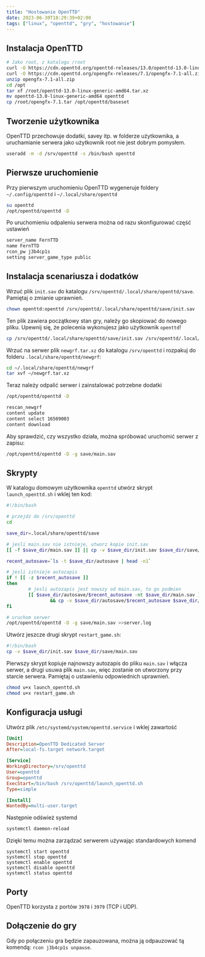```yaml
---
title: "Hostowanie OpenTTD"
date: 2023-06-30T18:29:39+02:00
tags: ["linux", "openttd", "gry", "hostowanie"]
---
```


## Instalacja OpenTTD
```bash
# Jako root, z katalogu /root
curl -O https://cdn.openttd.org/openttd-releases/13.0/openttd-13.0-linux-generic-amd64.tar.xz
curl -O https://cdn.openttd.org/opengfx-releases/7.1/opengfx-7.1-all.zip
unzip opengfx-7.1-all.zip
cd /opt
tar xf /root/openttd-13.0-linux-generic-amd64.tar.xz
mv openttd-13.0-linux-generic-amd64 openttd
cp /root/opengfx-7.1.tar /opt/openttd/baseset
```
## Tworzenie użytkownika
OpenTTD przechowuje dodatki, savey itp. w folderze użytkownika, a uruchamianie serwera jako użytkownik root nie jest dobrym pomysłem.
```bash
useradd -m -d /srv/openttd -s /bin/bash openttd
```
## Pierwsze uruchomienie
Przy pierwszym uruchomieniu OpenTTD wygeneruje foldery `~/.config/openttd` i `~/.local/share/openttd`
```bash
su openttd
/opt/openttd/openttd -D
```
Po uruchomieniu odpaleniu serwera można od razu skonfigurować część ustawień
```bash
server_name FernTTD
name FernTTD
rcon_pw j3b4cp1s
setting server_game_type public
```
## Instalacja scenariusza i dodatków
Wrzuć plik `init.sav` do katalogu `/srv/openttd/.local/share/openttd/save`. Pamiętaj o zmianie uprawnień.
```bash
chown openttd:openttd /srv/openttd/.local/share/openttd/save/init.sav
```
Ten plik zawiera początkowy stan gry, należy go skopiować do nowego pliku. Upewnij się, że polecenia wykonujesz jako użytkownik `openttd`!
```bash
cp /srv/openttd/.local/share/openttd/save/init.sav /srv/openttd/.local/share/openttd/save/main.sav
```
Wrzuć na serwer plik `newgrf.tar.xz` do katalogu `/srv/openttd` i rozpakuj do folderu `.local/share/openttd/newgrf`:
```bash
cd ~/.local/share/openttd/newgrf
tar xvf ~/newgrf.tar.xz
```
Teraz należy odpalić serwer i zainstalować potrzebne dodatki
```bash
/opt/openttd/openttd -D
```
```bash
rescan_newgrf
content update
content select 16509003
content download
```
Aby sprawdzić, czy wszystko działa, można spróbować uruchomić serwer z zapisu:
```bash
/opt/openttd/openttd -D -g save/main.sav
```
## Skrypty
W katalogu domowym użytkownika `openttd` utwórz skrypt `launch_openttd.sh` i wklej ten kod:
```bash
#!/bin/bash

# przejdz do /srv/openttd
cd

save_dir=.local/share/openttd/save

# jesli main.sav nie istnieje, utworz kopie init.sav
[[ -f $save_dir/main.sav ]] || cp -v $save_dir/init.sav $save_dir/save/main.sav

recent_autosave=`ls -t $save_dir/autosave | head -n1`

# jesli istnieje autozapis
if ! [[ -z $recent_autosave ]]
then
        # jesli autozapis jest nowszy od main.sav, to go podmien
        [[ $save_dir/autosave/$recent_autosave -nt $save_dir/main.sav ]] \
                && cp -v $save_dir/autosave/$recent_autosave $save_dir/main.sav
fi

# uruchom serwer
/opt/openttd/openttd -D -g save/main.sav >>server.log
```
Utwórz jeszcze drugi skrypt `restart_game.sh`:
```bash
#!/bin/bash
cp -v $save_dir/init.sav $save_dir/save/main.sav
```
Pierwszy skrypt kopiuje najnowszy autozapis do pliku `main.sav` i włącza serwer, a drugi usuwa plik `main.sav`, więc zostanie on utworzony przy starcie serwera.
Pamiętaj o ustawieniu odpowiednich uprawnień.
```bash
chmod u+x launch_openttd.sh
chmod u+x restart_game.sh
```
## Konfiguracja usługi
Utwórz plik `/etc/systemd/system/openttd.service` i wklej zawartość
```cfg
[Unit]
Description=OpenTTD Dedicated Server
After=local-fs.target network.target

[Service]
WorkingDirectory=/srv/openttd
User=openttd
Group=openttd
ExecStart=/bin/bash /srv/openttd/launch_openttd.sh
Type=simple

[Install]
WantedBy=multi-user.target
```
Następnie odśwież systemd
```bash
systemctl daemon-reload
```
Dzięki temu można zarządzać serwerem używając standardowych komend
```
systemctl start openttd
systemctl stop openttd
systemctl enable openttd
systemctl disable openttd
systemctl status openttd
```
## Porty
OpenTTD korzysta z portów `3978` i `3979` (TCP i UDP).
## Dołączenie do gry
Gdy po połączeniu gra będzie zapauzowana, można ją odpauzować tą komendą: `rcon j3b4cp1s unpause`.
